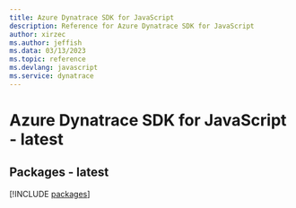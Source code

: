 ```yaml
---
title: Azure Dynatrace SDK for JavaScript
description: Reference for Azure Dynatrace SDK for JavaScript
author: xirzec
ms.author: jeffish
ms.data: 03/13/2023
ms.topic: reference
ms.devlang: javascript
ms.service: dynatrace
---
```

# Azure Dynatrace SDK for JavaScript - latest
## Packages - latest
[!INCLUDE [packages](dynatrace-index.md)]